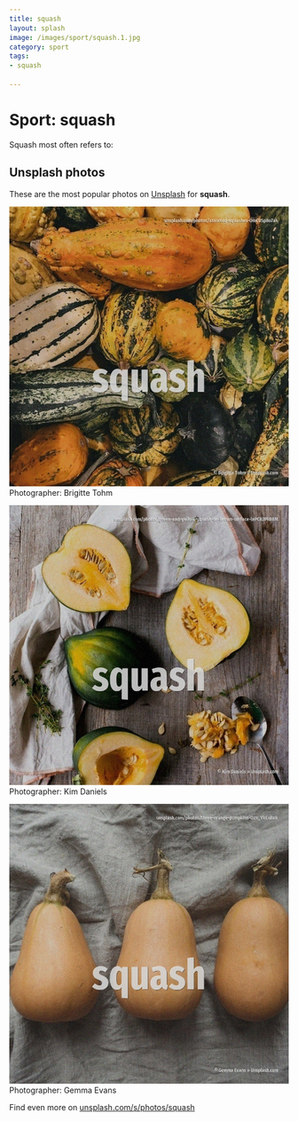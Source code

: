 ```yaml
---
title: squash
layout: splash
image: /images/sport/squash.1.jpg
category: sport
tags:
- squash

---
```

# Sport: squash

Squash most often refers to:    

 
## Unsplash photos
These are the most popular photos on [Unsplash](https://unsplash.com) for **squash**.
 
![squash](/images/sport/squash.1.jpg)
Photographer:  Brigitte Tohm
 
![squash](/images/sport/squash.2.jpg)
Photographer:  Kim Daniels
 
![squash](/images/sport/squash.3.jpg)
Photographer:  Gemma Evans
 
Find even more on [unsplash.com/s/photos/squash](https://unsplash.com/s/photos/squash)
 
